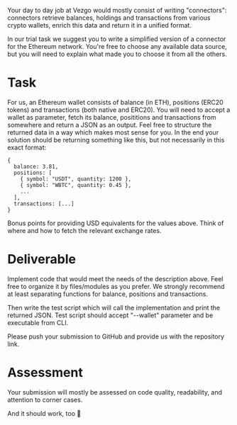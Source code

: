Your day to day job at Vezgo would mostly consist of writing "connectors": connectors retrieve balances, holdings and transactions from various crypto wallets, enrich this data and return it in a unified format. 

In our trial task we suggest you to write a simplified version of a connector for the Ethereum network. You're free to choose any available data source, but you will need to explain what made you to choose it from all the others.

# Task 

For us, an Ethereum wallet consists of balance (in ETH), positions (ERC20 tokens) and transactions (both native and ERC20). You will need to accept a wallet as parameter, fetch its balance, posititions and transactions from somewhere and return a JSON as an output. Feel free to structure the returned data in a way which makes most sense for you. In the end your solution should be returning something like this, but not necessarily in this exact format:

```
{ 
  balance: 3.81,
  positions: [ 
    { symbol: "USDT", quantity: 1200 },
    { symbol: "WBTC", quantity: 0.45 },
    ...
  ],
  transactions: [...]
}
```

Bonus points for providing USD equivalents for the values above. Think of where and how to fetch the relevant exchange rates.

# Deliverable 

Implement code that would meet the needs of the description above. Feel free to organize it by files/modules as you prefer. We strongly recommend at least separating functions for balance, positions and transactions.

Then write the test script which will call the implementation and print the returned JSON. Test script should accept "--wallet" parameter and be executable from CLI.

Please push your submission to GitHub and provide us with the repository link.

# Assessment

Your submission will mostly be assessed on code quality, readability, and attention to corner cases. 

And it should work, too :slightly_smiling_face: 
